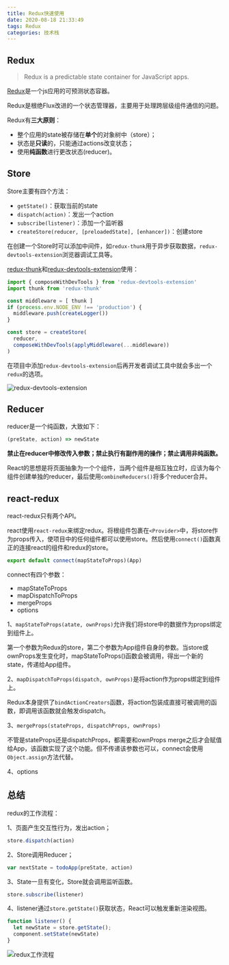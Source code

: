 ```yaml
---
title: Redux快速使用
date: 2020-08-18 21:33:49
tags: Redux
categories: 技术栈
---
```


## Redux

> Redux is a predictable state container for JavaScript apps.

[Redux](https://redux.js.org/introduction/getting-started)是一个js应用的可预测状态容器。

Redux是根绝Flux改进的一个状态管理器，主要用于处理跨层级组件通信的问题。

Redux有**三大原则**：

- 整个应用的state被存储在**单个**的对象树中（store）；
- 状态是**只读**的，只能通过actions改变状态；
- 使用**纯函数**进行更改状态(reducer)。

## Store

Store主要有四个方法：

- `getState()`：获取当前的state
- `dispatch(action)`：发出一个action
- `subscribe(listener)`：添加一个监听器
- `createStore(reducer, [preloadedState], [enhancer])`：创建store

在创建一个Store时可以添加中间件，如`redux-thunk`用于异步获取数据，`redux-devtools-extension`浏览器调试工具等。

[redux-thunk](https://github.com/reduxjs/redux-thunk)和[redux-devtools-extension](https://github.com/zalmoxisus/redux-devtools-extension)使用：

``` js
import { composeWithDevTools } from 'redux-devtools-extension'
import thunk from 'redux-thunk'

const middleware = [ thunk ]
if (process.env.NODE_ENV !== 'production') {
  middleware.push(createLogger())
}

const store = createStore(
  reducer,
  composeWithDevTools(applyMiddleware(...middleware))
)
```

在项目中添加`redux-devtools-extension`后再开发者调试工具中就会多出一个`redux`的选项。

![redux-devtools-extension](https://mmbiz.qpic.cn/mmbiz_png/GY9ZJPx6bMAyzibV3RAvyt4hr6DlwE3qDCGdDuATeySJWGg1uRRQdNhIcAhic2e2sRjPgrjqW29Cv606bmMahncw/0?wx_fmt=png)

## Reducer

reducer是一个纯函数，大致如下：

``` js
(preState, action) => newState
```

**禁止在reducer中修改传入参数；禁止执行有副作用的操作；禁止调用非纯函数。**

React的思想是将页面抽象为一个个组件，当两个组件是相互独立时，应该为每个组件创建单独的reducer，最后使用`combineReducers()`将多个reducer合并。

## react-redux

react-redux只有两个API。

react使用`react-redux`来绑定redux。将根组件包裹在`<Provider>`中，将store作为props传入，使项目中的任何组件都可以使用store。然后使用`connect()`函数真正的连接react的组件和redux的store。

``` js
export default connect(mapStateToProps)(App)
```

connect有四个参数：

- mapStateToProps
- mapDispatchToProps
- mergeProps
- options

1、`mapStateToProps(atate, ownProps)`允许我们将store中的数据作为props绑定到组件上。

第一个参数为Redux的store，第二个参数为App组件自身的参数。当store或ownProps发生变化时，mapStateToProps()函数会被调用，得出一个新的state，传递给App组件。

2、`mapDispatchToProps(dispatch, ownProps)`是将action作为props绑定到组件上。

Redux本身提供了`bindActionCreators`函数，将action包装成直接可被调用的函数，即调用该函数就会触发dispatch。

3、`mergeProps(stateProps, dispatchProps, ownProps)`

不管是stateProps还是dispatchProps，都需要和ownProps merge之后才会赋值给App，该函数实现了这个功能。但不传递该参数也可以，connect会使用`Object.assign`方法代替。

4、options

## 总结

redux的工作流程：

1、页面产生交互性行为，发出action；

``` js
store.dispatch(action)
```

2、Store调用Reducer；

``` js
var nextState = todoApp(preState, action)
```

3、State一旦有变化，Store就会调用监听函数。

``` js
store.subscribe(listener)
```

4、listener通过`store.getState()`获取状态，React可以触发重新渲染视图。

``` js
function listener() {
  let newState = store.getState();
  component.setState(newState)
}
```

![redux工作流程](https://mmbiz.qpic.cn/mmbiz_jpg/GY9ZJPx6bMAyzibV3RAvyt4hr6DlwE3qDtTwTSetvQ4icQ9fLzuYUeKPWmqv7DiaicrI30DtbrGRqQuFXF4Dl4mjbg/0?wx_fmt=jpeg)

